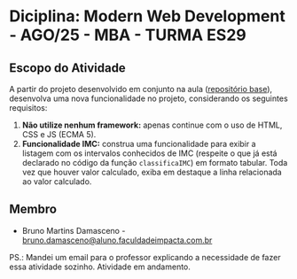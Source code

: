 # Diciplina: Modern Web Development - AGO/25 - MBA - TURMA ES29


## Escopo do Atividade

A partir do projeto desenvolvido em conjunto na aula ([repositório base](https://github.com/prof-emilio-resende/basics)), desenvolva uma nova funcionalidade no projeto, considerando os seguintes requisitos:

1. **Não utilize nenhum framework:** apenas continue com o uso de HTML, CSS e JS (ECMA 5).
2. **Funcionalidade IMC:** construa uma funcionalidade para exibir a listagem com os intervalos conhecidos de IMC (respeite o que já está declarado no código da função `classificaIMC`) em formato tabular. Toda vez que houver valor calculado, exiba em destaque a linha relacionada ao valor calculado.



## Membro

- Bruno Martins Damasceno - bruno.damasceno@aluno.faculdadeimpacta.com.br

PS.: Mandei um email para o professor explicando a necessidade de fazer essa atividade sozinho.
Atividade em andamento.



